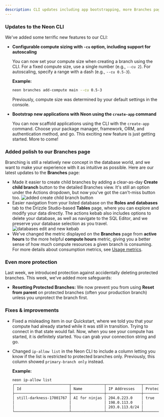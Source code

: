 ```yaml
---
description: CLI updates including app bootstrapping, more Branches page improvements, and better safety around deleting and resetting branches
---
```


### Updates to the Neon CLI

We've added some terrific new features to our CLI:

- **Configurable compute sizing with `-cu` option, including support for autoscaling**

  You can now set your compute size when creating a branch using the CLI. For a fixed compute size, use a single number (e.g., `--cu 2`). For autoscaling, specify a range with a dash (e.g., `--cu 0.5-3`).

  **Example:**

  ```bash
  neon branches add-compute main --cu 0.5-3
  ```

  Previously, compute size was determined by your default settings in the console.

- **Bootstrap new applications with Neon using the `create-app` command**

  You can now scaffold applications using the CLI with the `create-app` command. Choose your package manager, framework, ORM, and authentication method, and go. This exciting new feature is just getting started. More to come!

### Added polish to our Branches page

Branching is still a relatively new concept in the database world, and we want to make your experience with it as intuitive as possible. Here are our latest updates to the **Branches** page:

- Made it easier to create child branches by adding a clear-as-day **Create child branch** button to the detailed Branches view. It's still an option under the Actions dropdown, but now you've got the can't-miss button too.
  ![added create child branch button](/docs/relnotes/branches_create_child_branch.png)
- Easier navigation from your listed database on the **Roles and databases** tab to the Drizzle Studio-based **Tables** page, where you can explore and modify your data directly. The actions kebab also includes options to delete your database, as well as navigate to the SQL Editor, and we preserve your database selection as you travel.
  ![databases edit and new kebab](/docs/relnotes/databases_actions.png)
- We've changed the metric displayed on the **Branches** page from **active hours** to the more helpful **compute hours** metric, giving you a better sense of how much compute resources a given branch is consuming. For more details about consumption metrics, see [Usage metrics](/docs/introduction/usage-metrics).

### Even more protection

Last week, we introduced protection against accidentally deleting protected branches. This week, we've added more safeguards:

- **Resetting Protected Branches:** We now prevent you from using **Reset from parent** on protected branches (often your production branch) unless you unprotect the branch first.

### Fixes & improvements

- Fixed a misleading item in our Quickstart, where we told you that your compute had already started while it was still in transition. Trying to connect in that state would fail. Now, when you see your compute has started, it is definitely started. You can grab your connection string and go.
- Changed `ip-allow list` in the Neon CLI to include a column letting you know if the list is restricted to protected branches only. Previously, this column showed `primary-branch only` instead.

  **Example:**

  ```bash
  neon ip-allow list
  ┌─────────────────────────┬───────────────┬────────────────┬─────────────────────────┐
  │ Id                      │ Name          │ IP Addresses   │ Protected Branches Only │
  ├─────────────────────────┼───────────────┼────────────────┼─────────────────────────┤
  │ still-darkness-17001767 │ AI for ninjas │ 204.0.223.0    │ true                    │
  │                         │               │ 198.0.113.0    │                         │
  │                         │               │ 203.0.113.0/24 │                         │
  └─────────────────────────┴───────────────┴────────────────┴─────────────────────────
  ```
